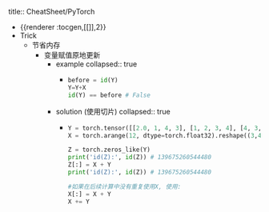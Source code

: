 title:: CheatSheet/PyTorch

- {{renderer :tocgen,[[]],2}}
- Trick
	- 节省内存
		- 变量赋值原地更新
			- example
			  collapsed:: true
				- ```python
				  before = id(Y) 
				  Y=Y+X 
				  id(Y) == before # False
				  
				  ```
			- solution (使用切片)
			  collapsed:: true
				- ```python
				  Y = torch.tensor([[2.0, 1, 4, 3], [1, 2, 3, 4], [4, 3, 2, 1]])
				  X = torch.arange(12, dtype=torch.float32).reshape((3,4))
				  
				  Z = torch.zeros_like(Y)
				  print('id(Z):', id(Z)) # 139675260544480
				  Z[:] = X + Y
				  print('id(Z):', id(Z)) # 139675260544480
				  
				  #如果在后续计算中没有重复使用X, 使用:
				  X[:] = X + Y
				  X += Y
				  ```
